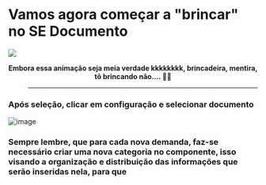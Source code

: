 # Vamos agora começar a "brincar" no SE Documento


![](https://media3.giphy.com/media/3orifaQEOagjYJ1EXe/giphy.gif?cid=ecf05e47ejare0ki7hcvoa98a363taec2mgcenp94os90j9g&rid=giphy.gif&ct=g)

<p align = "center">
    <strong> Embora essa animação seja meia verdade kkkkkkkk, brincadeira, mentira, tô brincando não.... 😬😬 </strong> 
</p>

> -----------------------------------------------------------------

### Após seleção, clicar em configuração e selecionar documento
![image](https://user-images.githubusercontent.com/95197081/172167160-c97688b0-c92b-4118-a432-31998793a92f.png)

### Sempre lembre, que para cada nova demanda, faz-se necessário criar uma nova categoria no componente, isso visando a organização e distribuição das informações que serão inseridas nela, para que 



